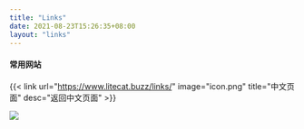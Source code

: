 ```yaml
---
title: "Links"
date: 2021-08-23T15:26:35+08:00
layout: "links"
---
```


#### 常用网站

{{< link url="https://www.litecat.buzz/links/" image="icon.png" title="中文页面" desc="返回中文页面" >}}

![](https://source.unsplash.com/random/1000x500)
